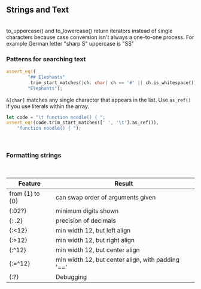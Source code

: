 ## Strings and Text
<br> to_uppercase() and to_lowercase() return iterators instead of single characters because case conversion isn't always a one-to-one process. For example German letter "sharp S" uppercase is "SS"
<br>
### Patterns for searching text

```rust
assert_eq!(
        "## Elephants"
        .trim_start_matches(|ch: char| ch == '#' || ch.is_whitespace()),
        "Elephants");
```
`&[char]` matches any single character that appears in the list. Use `as_ref()` if you use literals within the array.

```rust
let code = "\t function noodle() { ";
assert_eq!(code.trim_start_matches([' ', '\t'].as_ref()),
    "function noodle() { ");
```
<br>

### Formatting strings

<br>

|Feature|Result|
|---|---|
|from {1} to {0}| can swap order of arguments given|
|{:02?} |minimum digits shown|
|{: .2}|precision of decimals|
|{:<12} |min width 12, but left align|
|{:>12} |min width 12, but right align|
|{:^12} |min width 12, but center align|
|{:=^12} |min width 12, but center align, with padding '=='|
|{:?} | Debugging |



